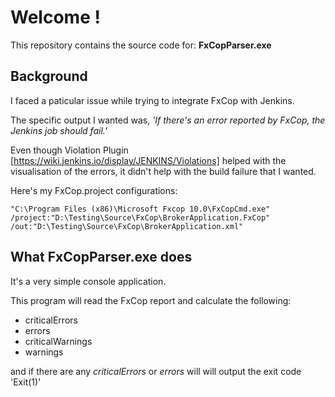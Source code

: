 Welcome !
=========


This repository contains the source code for: **FxCopParser.exe**


## Background


I faced a paticular issue while trying to integrate FxCop with Jenkins.

The specific output I wanted was, _'If there's an error reported by FxCop, the Jenkins job should fail.'_

Even though Violation Plugin [https://wiki.jenkins.io/display/JENKINS/Violations] helped with the visualisation of the errors, it didn't help with the build failure that I wanted.

Here's my FxCop.project configurations:

`"C:\Program Files (x86)\Microsoft Fxcop 10.0\FxCopCmd.exe" /project:"D:\Testing\Source\FxCop\BrokerApplication.FxCop" /out:"D:\Testing\Source\FxCop\BrokerApplication.xml"`


## What FxCopParser.exe does

It's a very simple console application.

This program will read the FxCop report and calculate the following:

* criticalErrors
* errors
* criticalWarnings
* warnings

and if there are any _criticalErrors_ or _errors_ will will output the exit code 'Exit(1)'
